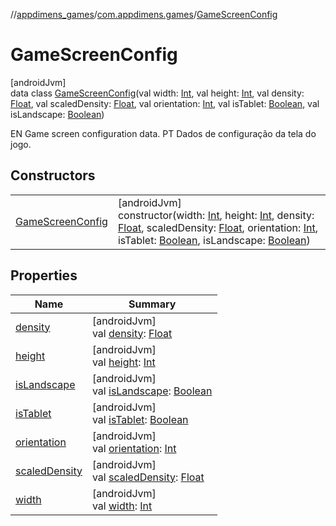 //[appdimens_games](../../../index.md)/[com.appdimens.games](../index.md)/[GameScreenConfig](index.md)

# GameScreenConfig

[androidJvm]\
data class [GameScreenConfig](index.md)(val width: [Int](https://kotlinlang.org/api/core/kotlin-stdlib/kotlin/-int/index.html), val height: [Int](https://kotlinlang.org/api/core/kotlin-stdlib/kotlin/-int/index.html), val density: [Float](https://kotlinlang.org/api/core/kotlin-stdlib/kotlin/-float/index.html), val scaledDensity: [Float](https://kotlinlang.org/api/core/kotlin-stdlib/kotlin/-float/index.html), val orientation: [Int](https://kotlinlang.org/api/core/kotlin-stdlib/kotlin/-int/index.html), val isTablet: [Boolean](https://kotlinlang.org/api/core/kotlin-stdlib/kotlin/-boolean/index.html), val isLandscape: [Boolean](https://kotlinlang.org/api/core/kotlin-stdlib/kotlin/-boolean/index.html))

EN Game screen configuration data. PT Dados de configuração da tela do jogo.

## Constructors

| | |
|---|---|
| [GameScreenConfig](-game-screen-config.md) | [androidJvm]<br>constructor(width: [Int](https://kotlinlang.org/api/core/kotlin-stdlib/kotlin/-int/index.html), height: [Int](https://kotlinlang.org/api/core/kotlin-stdlib/kotlin/-int/index.html), density: [Float](https://kotlinlang.org/api/core/kotlin-stdlib/kotlin/-float/index.html), scaledDensity: [Float](https://kotlinlang.org/api/core/kotlin-stdlib/kotlin/-float/index.html), orientation: [Int](https://kotlinlang.org/api/core/kotlin-stdlib/kotlin/-int/index.html), isTablet: [Boolean](https://kotlinlang.org/api/core/kotlin-stdlib/kotlin/-boolean/index.html), isLandscape: [Boolean](https://kotlinlang.org/api/core/kotlin-stdlib/kotlin/-boolean/index.html)) |

## Properties

| Name | Summary |
|---|---|
| [density](density.md) | [androidJvm]<br>val [density](density.md): [Float](https://kotlinlang.org/api/core/kotlin-stdlib/kotlin/-float/index.html) |
| [height](height.md) | [androidJvm]<br>val [height](height.md): [Int](https://kotlinlang.org/api/core/kotlin-stdlib/kotlin/-int/index.html) |
| [isLandscape](is-landscape.md) | [androidJvm]<br>val [isLandscape](is-landscape.md): [Boolean](https://kotlinlang.org/api/core/kotlin-stdlib/kotlin/-boolean/index.html) |
| [isTablet](is-tablet.md) | [androidJvm]<br>val [isTablet](is-tablet.md): [Boolean](https://kotlinlang.org/api/core/kotlin-stdlib/kotlin/-boolean/index.html) |
| [orientation](orientation.md) | [androidJvm]<br>val [orientation](orientation.md): [Int](https://kotlinlang.org/api/core/kotlin-stdlib/kotlin/-int/index.html) |
| [scaledDensity](scaled-density.md) | [androidJvm]<br>val [scaledDensity](scaled-density.md): [Float](https://kotlinlang.org/api/core/kotlin-stdlib/kotlin/-float/index.html) |
| [width](width.md) | [androidJvm]<br>val [width](width.md): [Int](https://kotlinlang.org/api/core/kotlin-stdlib/kotlin/-int/index.html) |